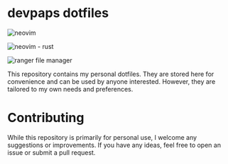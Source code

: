 # devpaps dotfiles

![neovim](https://i.imgur.com/KoS3Dgw.png)

![neovim - rust](https://i.imgur.com/9lZWGt2.png)

![ranger file manager](https://i.imgur.com/NjBrlmz.png)

This repository contains my personal dotfiles. They are stored here for convenience and can be used by anyone interested. However, they are tailored to my own needs and preferences.

# Contributing

While this repository is primarily for personal use, I welcome any suggestions or improvements. If you have any ideas, feel free to open an issue or submit a pull request.
